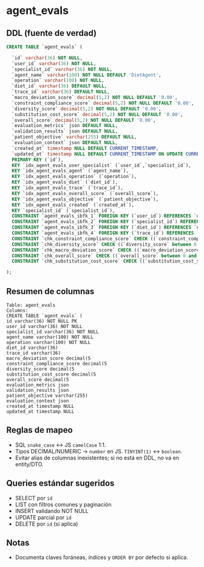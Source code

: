 # agent_evals

## DDL (fuente de verdad)
```sql
CREATE TABLE `agent_evals` (

  `id` varchar(36) NOT NULL,
  `user_id` varchar(36) NOT NULL,
  `specialist_id` varchar(36) NOT NULL,
  `agent_name` varchar(100) NOT NULL DEFAULT 'DietAgent',
  `operation` varchar(100) NOT NULL,
  `diet_id` varchar(36) DEFAULT NULL,
  `trace_id` varchar(36) DEFAULT NULL,
  `macro_deviation_score` decimal(5,2) NOT NULL DEFAULT '0.00',
  `constraint_compliance_score` decimal(5,2) NOT NULL DEFAULT '0.00',
  `diversity_score` decimal(5,2) NOT NULL DEFAULT '0.00',
  `substitution_cost_score` decimal(5,2) NOT NULL DEFAULT '0.00',
  `overall_score` decimal(5,2) NOT NULL DEFAULT '0.00',
  `evaluation_metrics` json DEFAULT NULL,
  `validation_results` json DEFAULT NULL,
  `patient_objective` varchar(255) DEFAULT NULL,
  `evaluation_context` json DEFAULT NULL,
  `created_at` timestamp NULL DEFAULT CURRENT_TIMESTAMP,
  `updated_at` timestamp NULL DEFAULT CURRENT_TIMESTAMP ON UPDATE CURRENT_TIMESTAMP,
  PRIMARY KEY (`id`),
  KEY `idx_agent_evals_user_specialist` (`user_id`,`specialist_id`),
  KEY `idx_agent_evals_agent` (`agent_name`),
  KEY `idx_agent_evals_operation` (`operation`),
  KEY `idx_agent_evals_diet` (`diet_id`),
  KEY `idx_agent_evals_trace` (`trace_id`),
  KEY `idx_agent_evals_overall_score` (`overall_score`),
  KEY `idx_agent_evals_objective` (`patient_objective`),
  KEY `idx_agent_evals_created` (`created_at`),
  KEY `specialist_id` (`specialist_id`),
  CONSTRAINT `agent_evals_ibfk_1` FOREIGN KEY (`user_id`) REFERENCES `users` (`id`) ON DELETE CASCADE,
  CONSTRAINT `agent_evals_ibfk_2` FOREIGN KEY (`specialist_id`) REFERENCES `users` (`id`) ON DELETE CASCADE,
  CONSTRAINT `agent_evals_ibfk_3` FOREIGN KEY (`diet_id`) REFERENCES `diets` (`id`) ON DELETE SET NULL,
  CONSTRAINT `agent_evals_ibfk_4` FOREIGN KEY (`trace_id`) REFERENCES `agent_traces` (`id`) ON DELETE SET NULL,
  CONSTRAINT `chk_constraint_compliance_score` CHECK ((`constraint_compliance_score` between 0 and 100)),
  CONSTRAINT `chk_diversity_score` CHECK ((`diversity_score` between 0 and 100)),
  CONSTRAINT `chk_macro_deviation_score` CHECK ((`macro_deviation_score` between 0 and 100)),
  CONSTRAINT `chk_overall_score` CHECK ((`overall_score` between 0 and 100)),
  CONSTRAINT `chk_substitution_cost_score` CHECK ((`substitution_cost_score` between 0 and 100))

);
```

## Resumen de columnas
```
Table: agent_evals
Columns:
CREATE TABLE `agent_evals` (
id varchar(36) NOT NULL PK
user_id varchar(36) NOT NULL
specialist_id varchar(36) NOT NULL
agent_name varchar(100) NOT NULL
operation varchar(100) NOT NULL
diet_id varchar(36)
trace_id varchar(36)
macro_deviation_score decimal(5
constraint_compliance_score decimal(5
diversity_score decimal(5
substitution_cost_score decimal(5
overall_score decimal(5
evaluation_metrics json
validation_results json
patient_objective varchar(255)
evaluation_context json
created_at timestamp NULL
updated_at timestamp NULL
```

## Reglas de mapeo
- SQL `snake_case` ↔ JS `camelCase` 1:1.
- Tipos DECIMAL/NUMERIC → `number` en JS. `TINYINT(1)` ↔ `boolean`.
- Evitar alias de columnas inexistentes; si no está en DDL, no va en entity/DTO.

## Queries estándar sugeridos
- SELECT por `id`
- LIST con filtros comunes y paginación
- INSERT validando NOT NULL
- UPDATE parcial por `id`
- DELETE por `id` (si aplica)

## Notas
- Documenta claves foráneas, índices y `ORDER BY` por defecto si aplica.
